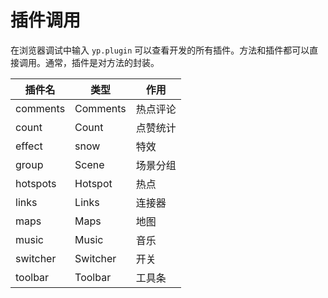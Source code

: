 # 插件调用

在浏览器调试中输入 `yp.plugin` 可以查看开发的所有插件。方法和插件都可以直接调用。通常，插件是对方法的封装。

插件名 | 类型 | 作用
-----|------|----
comments | Comments | 热点评论
count | Count | 点赞统计
effect | snow | 特效 
group | Scene | 场景分组
hotspots | Hotspot | 热点
links | Links | 连接器
maps | Maps | 地图
music | Music | 音乐
switcher | Switcher | 开关
toolbar | Toolbar | 工具条 
